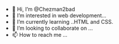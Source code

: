 - 👋 Hi, I’m @Chezman2bad
- 👀 I’m interested in web development...
- 🌱 I’m currently learning ..HTML and CSS.
- 💞️ I’m looking to collaborate on ...
- 📫 How to reach me ...

<!---
Chezman2bad/Chezman2bad is a ✨ special ✨ repository because its `README.md` (this file) appears on your GitHub profile.
You can click the Preview link to take a look at your changes.
--->
